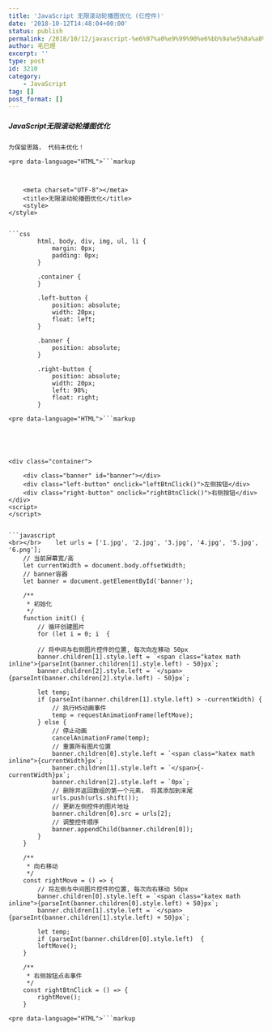 ```yaml
---
title: 'JavaScript 无限滚动轮播图优化 (仨控件)'
date: '2018-10-12T14:48:04+00:00'
status: publish
permalink: /2018/10/12/javascript-%e6%97%a0%e9%99%90%e6%bb%9a%e5%8a%a8%e8%bd%ae%e6%92%ad%e5%9b%be%e4%bc%98%e5%8c%96
author: 毛巳煜
excerpt: ''
type: post
id: 3210
category:
    - JavaScript
tag: []
post_format: []
---
```

##### JavaScript无限滚动轮播图优化

`为保留思路， 代码未优化！`

```
<pre data-language="HTML">```markup



    <meta charset="UTF-8"></meta>
    <title>无限滚动轮播图优化</title>
    <style>
</style>
```
```

```css
        html, body, div, img, ul, li {
            margin: 0px;
            padding: 0px;
        }

        .container {
        }

        .left-button {
            position: absolute;
            width: 20px;
            float: left;
        }

        .banner {
            position: absolute;
        }

        .right-button {
            position: absolute;
            width: 20px;
            left: 98%;
            float: right;
        }

```

```
<pre data-language="HTML">```markup
    




<div class="container">
    
    <div class="banner" id="banner"></div>
    <div class="left-button" onclick="leftBtnClick()">左侧按钮</div>
    <div class="right-button" onclick="rightBtnClick()">右侧按钮</div>
</div>
<script>
</script>
```
```

```javascript
<br></br>    let urls = ['1.jpg', '2.jpg', '3.jpg', '4.jpg', '5.jpg', '6.png'];
    // 当前屏幕宽/高
    let currentWidth = document.body.offsetWidth;
    // banner容器
    let banner = document.getElementById('banner');

    /**
     * 初始化
     */
    function init() {
        // 循环创建图片
        for (let i = 0; i  {

        // 将中间与右侧图片控件的位置, 每次向左移动 50px
        banner.children[1].style.left = `<span class="katex math inline">{parseInt(banner.children[1].style.left) - 50}px`;
        banner.children[2].style.left = `</span>{parseInt(banner.children[2].style.left) - 50}px`;

        let temp;
        if (parseInt(banner.children[1].style.left) > -currentWidth) {
            // 执行H5动画事件
            temp = requestAnimationFrame(leftMove);
        } else {
            // 停止动画
            cancelAnimationFrame(temp);
            // 重置所有图片位置
            banner.children[0].style.left = `<span class="katex math inline">{currentWidth}px`;
            banner.children[1].style.left = `</span>{-currentWidth}px`;
            banner.children[2].style.left = `0px`;
            // 删除并返回数组的第一个元素， 将其添加到末尾
            urls.push(urls.shift());
            // 更新左侧控件的图片地址
            banner.children[0].src = urls[2];
            // 调整控件顺序
            banner.appendChild(banner.children[0]);
        }
    }

    /**
     * 向右移动
     */
    const rightMove = () => {
        // 将左侧与中间图片控件的位置, 每次向右移动 50px
        banner.children[0].style.left = `<span class="katex math inline">{parseInt(banner.children[0].style.left) + 50}px`;
        banner.children[1].style.left = `</span>{parseInt(banner.children[1].style.left) + 50}px`;

        let temp;
        if (parseInt(banner.children[0].style.left)  {
        leftMove();
    }

    /**
     * 右侧按钮点击事件
     */
    const rightBtnClick = () => {
        rightMove();
    }

```

```
<pre data-language="HTML">```markup




```
```